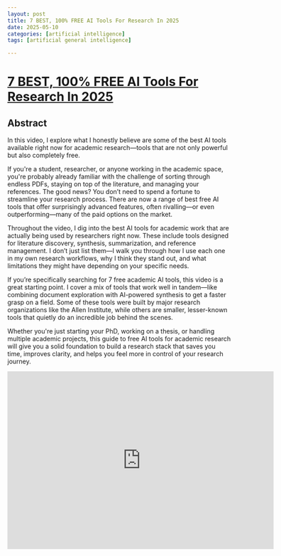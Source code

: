 ```yaml
---
layout: post
title: 7 BEST, 100% FREE AI Tools For Research In 2025  
date: 2025-05-10
categories: [artificial intelligence]
tags: [artificial general intelligence]

---
```


# [7 BEST, 100% FREE AI Tools For Research In 2025](https://www.youtube.com/watch?v=vL12MBT1JZw)



## Abstract


In this video, I explore what I honestly believe are some of the best AI tools available right now for academic research—tools that are not only powerful but also completely free.

If you're a student, researcher, or anyone working in the academic space, you're probably already familiar with the challenge of sorting through endless PDFs, staying on top of the literature, and managing your references. The good news? You don’t need to spend a fortune to streamline your research process. There are now a range of best free AI tools that offer surprisingly advanced features, often rivalling—or even outperforming—many of the paid options on the market.

Throughout the video, I dig into the best AI tools for academic work that are actually being used by researchers right now. These include tools designed for literature discovery, synthesis, summarization, and reference management. I don’t just list them—I walk you through how I use each one in my own research workflows, why I think they stand out, and what limitations they might have depending on your specific needs.

If you’re specifically searching for 7 free academic AI tools, this video is a great starting point. I cover a mix of tools that work well in tandem—like combining document exploration with AI-powered synthesis to get a faster grasp on a field. Some of these tools were built by major research organizations like the Allen Institute, while others are smaller, lesser-known tools that quietly do an incredible job behind the scenes.

Whether you're just starting your PhD, working on a thesis, or handling multiple academic projects, this guide to free AI tools for academic research will give you a solid foundation to build a research stack that saves you time, improves clarity, and helps you feel more in control of your research journey.

<iframe width="600" height="400" src="https://www.youtube.com/embed/vL12MBT1JZw?si=6soitBFVuiRRxZu9" title="YouTube video player" frameborder="0" allow="accelerometer; autoplay; clipboard-write; encrypted-media; gyroscope; picture-in-picture; web-share" referrerpolicy="strict-origin-when-cross-origin" allowfullscreen></iframe>
